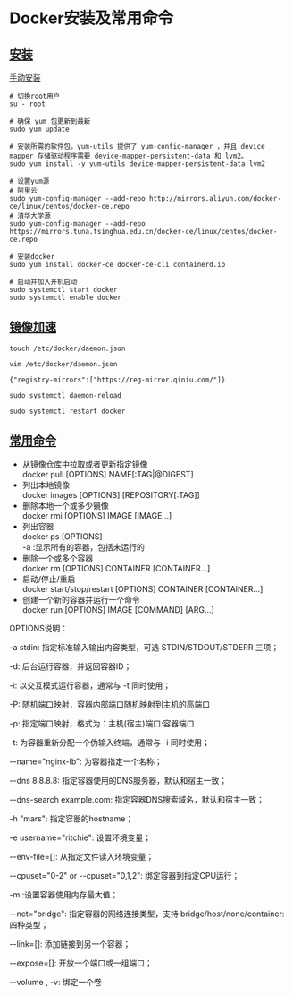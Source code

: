 # Docker安装及常用命令

## [安装](https://www.runoob.com/docker/centos-docker-install.html)
[手动安装](https://www.cnblogs.com/ZhengHengWU/p/12574904.html)
```shell
# 切换root用户
su - root

# 确保 yum 包更新到最新
sudo yum update

# 安装所需的软件包。yum-utils 提供了 yum-config-manager ，并且 device mapper 存储驱动程序需要 device-mapper-persistent-data 和 lvm2。
sudo yum install -y yum-utils device-mapper-persistent-data lvm2

# 设置yum源
# 阿里云
sudo yum-config-manager --add-repo http://mirrors.aliyun.com/docker-ce/linux/centos/docker-ce.repo
# 清华大学源
sudo yum-config-manager --add-repo https://mirrors.tuna.tsinghua.edu.cn/docker-ce/linux/centos/docker-ce.repo

# 安装docker
sudo yum install docker-ce docker-ce-cli containerd.io

# 启动并加入开机启动
sudo systemctl start docker
sudo systemctl enable docker
```

## [镜像加速](https://www.runoob.com/docker/docker-mirror-acceleration.html)

```shell
touch /etc/docker/daemon.json

vim /etc/docker/daemon.json

{"registry-mirrors":["https://reg-mirror.qiniu.com/"]}

sudo systemctl daemon-reload

sudo systemctl restart docker
```

## [常用命令](https://www.runoob.com/docker/docker-command-manual.html)

- 从镜像仓库中拉取或者更新指定镜像  
    docker pull [OPTIONS] NAME[:TAG|@DIGEST]
- 列出本地镜像  
    docker images [OPTIONS] [REPOSITORY[:TAG]]
- 删除本地一个或多少镜像  
    docker rmi [OPTIONS] IMAGE [IMAGE...]
- 列出容器  
    docker ps [OPTIONS]  
    -a :显示所有的容器，包括未运行的
- 删除一个或多个容器  
    docker rm [OPTIONS] CONTAINER [CONTAINER...]
- 启动/停止/重启  
    docker start/stop/restart [OPTIONS] CONTAINER [CONTAINER...]
- 创建一个新的容器并运行一个命令  
    docker run [OPTIONS] IMAGE [COMMAND] [ARG...]

OPTIONS说明：  

-a stdin: 指定标准输入输出内容类型，可选 STDIN/STDOUT/STDERR 三项；  

-d: 后台运行容器，并返回容器ID；  

-i: 以交互模式运行容器，通常与 -t 同时使用；  

-P: 随机端口映射，容器内部端口随机映射到主机的高端口  

-p: 指定端口映射，格式为：主机(宿主)端口:容器端口  

-t: 为容器重新分配一个伪输入终端，通常与 -i 同时使用；  

--name="nginx-lb": 为容器指定一个名称；  

--dns 8.8.8.8: 指定容器使用的DNS服务器，默认和宿主一致；  

--dns-search example.com: 指定容器DNS搜索域名，默认和宿主一致；  

-h "mars": 指定容器的hostname；  

-e username="ritchie": 设置环境变量；  

--env-file=[]: 从指定文件读入环境变量；  

--cpuset="0-2" or --cpuset="0,1,2": 绑定容器到指定CPU运行；  

-m :设置容器使用内存最大值；  

--net="bridge": 指定容器的网络连接类型，支持 bridge/host/none/container: 四种类型；  

--link=[]: 添加链接到另一个容器；  

--expose=[]: 开放一个端口或一组端口；  

--volume , -v: 绑定一个卷  
